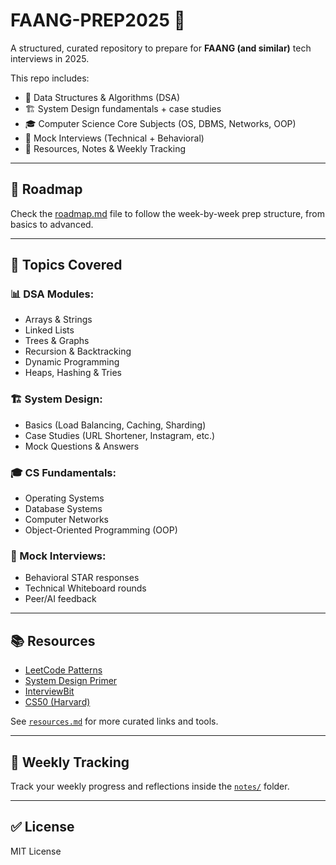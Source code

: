# FAANG-PREP2025 🚀

A structured, curated repository to prepare for **FAANG (and similar)** tech interviews in 2025.

This repo includes:
- 📘 Data Structures & Algorithms (DSA)
- 🏗️ System Design fundamentals + case studies
- 🎓 Computer Science Core Subjects (OS, DBMS, Networks, OOP)
- 🎤 Mock Interviews (Technical + Behavioral)
- 📑 Resources, Notes & Weekly Tracking

---

## 📌 Roadmap

Check the [roadmap.md](./roadmap.md) file to follow the week-by-week prep structure, from basics to advanced.

---

## 🧠 Topics Covered

### 📊 DSA Modules:
- Arrays & Strings
- Linked Lists
- Trees & Graphs
- Recursion & Backtracking
- Dynamic Programming
- Heaps, Hashing & Tries

### 🏗️ System Design:
- Basics (Load Balancing, Caching, Sharding)
- Case Studies (URL Shortener, Instagram, etc.)
- Mock Questions & Answers

### 🎓 CS Fundamentals:
- Operating Systems
- Database Systems
- Computer Networks
- Object-Oriented Programming (OOP)

### 🎤 Mock Interviews:
- Behavioral STAR responses
- Technical Whiteboard rounds
- Peer/AI feedback

---

## 📚 Resources

- [LeetCode Patterns](https://leetcode.com/discuss/general-discussion/469180/LeetCode-Pattern)
- [System Design Primer](https://github.com/donnemartin/system-design-primer)
- [InterviewBit](https://www.interviewbit.com)
- [CS50 (Harvard)](https://cs50.harvard.edu)

See [`resources.md`](./resources.md) for more curated links and tools.

---

## 🧭 Weekly Tracking

Track your weekly progress and reflections inside the [`notes/`](./notes/) folder.

---

## ✅ License

MIT License
